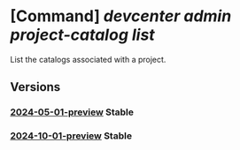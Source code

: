 # [Command] _devcenter admin project-catalog list_

List the catalogs associated with a project.

## Versions

### [2024-05-01-preview](/Resources/mgmt-plane/L3N1YnNjcmlwdGlvbnMve30vcmVzb3VyY2Vncm91cHMve30vcHJvdmlkZXJzL21pY3Jvc29mdC5kZXZjZW50ZXIvcHJvamVjdHMve30vY2F0YWxvZ3M=/2024-05-01-preview.xml) **Stable**

<!-- mgmt-plane /subscriptions/{}/resourcegroups/{}/providers/microsoft.devcenter/projects/{}/catalogs 2024-05-01-preview -->

### [2024-10-01-preview](/Resources/mgmt-plane/L3N1YnNjcmlwdGlvbnMve30vcmVzb3VyY2Vncm91cHMve30vcHJvdmlkZXJzL21pY3Jvc29mdC5kZXZjZW50ZXIvcHJvamVjdHMve30vY2F0YWxvZ3M=/2024-10-01-preview.xml) **Stable**

<!-- mgmt-plane /subscriptions/{}/resourcegroups/{}/providers/microsoft.devcenter/projects/{}/catalogs 2024-10-01-preview -->
